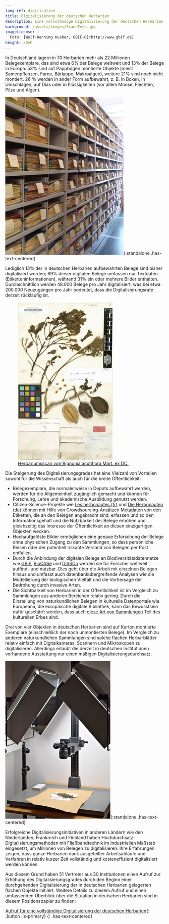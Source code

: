 ```yaml
---
lang-ref: digitisation
title: Digitalisierung der deutschen Herbarien
description: Eine vollständige Digitalisierung der deutschen Herbarien ist möglich, sinnvoll und sollte jetzt begonnen werden!
background: /assets/images/ScannTech.jpg
imageLicense: |
  Foto: [Wolf-Henning Kusber, GBIF-D](http://www.gbif.de)
height: 50vh
---
```


In Deutschland lagern in 70 Herbarien mehr als 22 Millionen Belegexemplare, das sind etwa 6% der Belege weltweit und 13% der Belege in Europa: 53% sind auf Pappbögen montierte Objekte (meist Samenpflanzen, Farne, Bärlappe, Makroalgen), weitere 21% sind noch nicht montiert. 26 % werden in ander Form aufbewahrt, z. B. in Boxen, in Umschlägen, auf Dias oder in Flüssigkeiten (vor allem Moose, Flechten, Pilze und Algen).

![Herbariumsschränke, Foto: BSM](../assets/images/BSM_Herbar_Henssel.jpg){:standalone .has-text-centered}

Lediglich 13% der in deutschen Herbarien aufbewahrten Belege sind bisher digitalisiert worden; 69% dieser digitalen Belege umfassen nur Textdaten (Etiketteninformationen), während 31% ein oder mehrere Bilder enthalten. Durchschnittlich werden 48.000 Belege pro Jahr digitalisiert, was bei etwa 200.000 Neuzugängen pro Jahr bedeutet, dass die Digitalisierungsrate derzeit rückläufig ist.

<figure class="has-text-centered">
	<a href="/de/data?entity=864884844&filter=eyJtdXN0Ijp7InRheG9uS2V5IjpbNDA5MTE1MF19fQ&view=TABLE">
		<img src="../assets/images/Bignonia_acutiflora.jpg" alt="Bild von Bignonia acutiflora" />
		<figcaption>Herbariumsscan von Bignonia acutiflora Mart. ex DC.</figcaption>
	</a>
</figure>

Die Steigerung des Digitalisierungsgrades hat eine Vielzahl von Vorteilen sowohl für die Wissenschaft als auch für die breite Öffentlichkeit:
* Belegexemplare, die normalerweise in Depots aufbewahrt werden, werden für die Allgemeinheit zugänglich gemacht und können für Forschung, Lehre und akademische Ausbildung genutzt werden.
* Citizen-Science-Projekte wie [Les herbonautes (fr)](http://lesherbonautes.mnhn.fr/) und [Die Herbonauten (de)](https://herbonauten.de/) können mit Hilfe von Crowdsourcing-Ansätzen Metadaten von den Etiketten, die an den Belegen angebracht sind, erfassen und so den Informationsgehalt und die Nutzbarkeit der Belege erhöhen und gleichzeitig das Interesse der Öffentlichkeit an diesen einzigartigen Objekten wecken.
* Hochaufgelöste Bilder ermöglichen eine genaue Erforschung der Belege ohne physischen Zugang zu den Sammlungen, so dass persönliche Reisen oder der potentiell riskante Versand von Belegen per Post entfallen.
* Durch die Anbindung der digitalen Belege an Biodiversitätsdatennetze wie [GBIF](https://www.gbif.org/), [BioCASe](https://www.biocase.org/) und [DiSSCo](https://www.dissco.eu/) werden sie für Forscher weltweit auffind- und nutzbar. Dies geht über die Arbeit mit einzelnen Belegen hinaus und umfasst auch datenbankübergreifende Analysen wie die Modellierung der biologischen Vielfalt und die Vorhersage der Bedrohung durch invasive Arten.
* Die Sichtbarkeit von Herbarien in der Öffentlichkeit ist im Vergleich zu Sammlungen aus anderen Bereichen relativ gering. Durch die Einstellung von naturkundlichen Belegen in kulturelle Datenportale wie Europeana, die europäische digitale Bibliothek, kann das Bewusstsein dafür geschärft werden, dass auch [diese Art von Sammlungen](https://classic.europeana.eu/portal/de/search?f%5BPROVIDER%5D%5B%5D=OpenUp!&view=grid) Teil des kulturellen Erbes sind.

Drei von vier Objekten in deutschen Herbarien sind auf Karton montierte Exemplare (einschließlich der noch unmontierten Belege). Im Vergleich zu anderen naturkundlichen Sammlungen sind solche flachen Herbarblätter relativ einfach mit Digitalkameras, Scannern und Mikroskopen zu digitalisieren. Allerdings erlaubt die derzeit in deutschen Institutionen vorhandene Ausstattung nur einen mäßigen Digitalisierungsdurchsatz.

![Digitalisierung von Flechten, Moosen und Pilzen; Foto: BGBM](../assets/images/BGBM_digitalisierung.jpg){:standalone .has-text-centered}

Erfolgreiche Digitalisierungsinitiativen in anderen Ländern wie den Niederlanden, Frankreich und Finnland haben Hochdurchsatz-Digitalisierungsmethoden mit Fließbandtechnik im industriellen Maßstab eingesetzt, um Millionen von Belegen zu digitalisieren. Ihre Erfahrungen zeigen, dass ganze Herbarien dank ausgefeilter Arbeitsabläufe und Verfahren in relativ kurzer Zeit vollständig und kosteneffizient digitalisiert werden können.

Aus diesem Grund haben 51 Vertreter aus 30 Institutionen einen Aufruf zur Erhöhung des Digitalisierungsgrades durch den Beginn einer durchgehenden Digitalisierung der in deutschen Herbarien gelagerten flachen Objekte initiiert. Weitere Details zu diesem Aufruf und einen umfassenden Überblick über die Situation in deutschen Herbarien sind in diesem Positionspapier zu finden:

[Aufruf für eine vollständige Digitalisierung der deutschen Herbarien](https://riojournal.com/article/50675/){: .button .is-primary}
{: .has-text-centered}